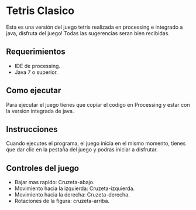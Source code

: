 # Tetris Clasico
Esta es una versión del juego tetris realizada en processing e integrado a java, disfruta del juego!
Todas las sugerencias seran bien recibidas.

## Requerimientos

- IDE de processing.
- Java 7 o superior.

## Como ejecutar

Para ejecutar el juego tienes que copiar el codigo en Processing y estar con la version integrada de java.

## Instrucciones

Cuando ejecutes el programa, el juego inicia en el mismo momento, tienes que dar clic en la pestaña del juego y podras iniciar a disfrutar.

## Controles del juego

- Bajar mas rapido: Cruzeta-abajo.
- Movimiento hacia la izquierda: Cruzeta-izquierda.
- Movimiento hacia la derecha: Cruzeta-derecha.
- Rotaciones de la figura: cruzeta-arriba.
